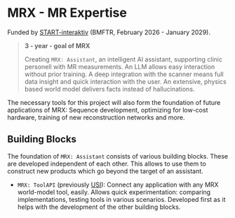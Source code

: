# MRX - MR Expertise

Funded by [START-interaktiv](https://www.interaktive-technologien.de/foerderung/bekanntmachungen/start-interaktiv) (BMFTR, February 2026 - January 2029). 

> **3 - year - goal of MRX**
>
> Creating `MRX: Assistant`, an intelligent AI assistant, supporting clinic personell with MR measurements.
> An LLM allows easy interaction without prior training.
> A deep integration with the scanner means full data insight and quick interaction with the user.
> An extensive, physics based world model delivers facts instead of hallucinations.

The necessary tools for this project will also form the foundation of future applications of MRX:
Sequence development, optimizing for low-cost hardware, training of new reconstruction networks and more.


## Building Blocks

The foundation of `MRX: Assistant` consists of various building blocks.
These are developed independent of each other.
This allows to use them to construct new products which go beyond the target of an assistant.

- `MRX: ToolAPI` (previously [USI](usi/README.md)): Connect any application with any MRX world-model tool, easily. Allows quick experimentation: comparing implementations, testing tools in various scenarios. Developed first as it helps with the development of the other building blocks.